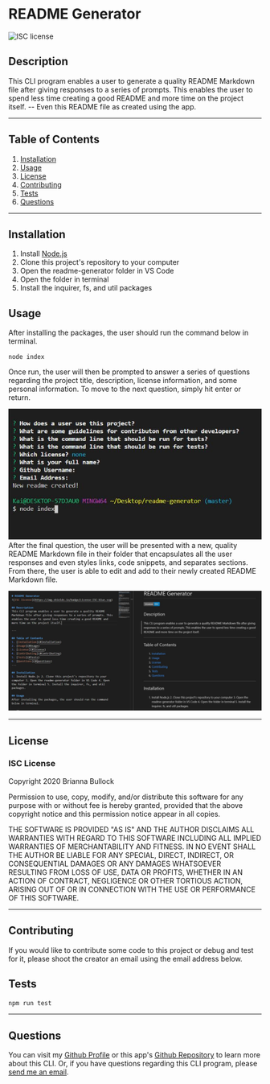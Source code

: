 
# README Generator
![ISC license](https://img.shields.io/badge/License-ISC-blue.svg) 

## Description 
This CLI program enables a user to generate a quality README Markdown file after giving responses to a series of prompts. This enables the user to spend less time creating a good README and more time on the project itself.  -- Even this README file as created using the app.

---

## Table of Contents
1. [Installation](#Installation)
2. [Usage](#Usage)
3. [License](#license)
4. [Contributing](#Contributing)
5. [Tests](#Tests)
6. [Questions](#Questions)
---

## Installation
1. Install [Node.js](https://nodejs.org/en/)
2. Clone this project's repository to your computer 
3. Open the readme-generator folder in VS Code 
4. Open the folder in terminal 
5. Install the inquirer, fs, and util packages

## Usage
After installing the packages, the user should run the command below in terminal. 

~~~JS
node index
~~~


Once run, the user will then be prompted to answer a series of questions regarding the project title, description, license information, and some personal information. To move to the next question, simply hit enter or return. 

![Prompts Photo](./assets/cli-prompts.jpg)
After the final question, the user will be presented with a new, quality README Markdown file in their folder that encapsulates all the user responses and even styles links, code snippets, and separates sections. From there, the user is able to edit and add to their newly created README Markdown file.

![Readme Photo](./assets/readme-photo.jpg)

---

## License
### ISC License
Copyright 2020 Brianna Bullock

Permission to use, copy, modify, and/or distribute this software for any purpose with or without fee is hereby granted, provided that the above copyright notice and this permission notice appear in all copies.

THE SOFTWARE IS PROVIDED "AS IS" AND THE AUTHOR DISCLAIMS ALL WARRANTIES WITH REGARD TO THIS SOFTWARE INCLUDING ALL IMPLIED WARRANTIES OF MERCHANTABILITY AND FITNESS. IN NO EVENT SHALL THE AUTHOR BE LIABLE FOR ANY SPECIAL, DIRECT, INDIRECT, OR CONSEQUENTIAL DAMAGES OR ANY DAMAGES WHATSOEVER RESULTING FROM LOSS OF USE, DATA OR PROFITS, WHETHER IN AN ACTION OF CONTRACT, NEGLIGENCE OR OTHER TORTIOUS ACTION, ARISING OUT OF OR IN CONNECTION WITH THE USE OR PERFORMANCE OF THIS SOFTWARE. 

---
## Contributing
If you would like to contribute some code to this project or debug and test for it, please shoot the creator an email using the email address below.

## Tests
~~~JS
npm run test
~~~
---

## Questions

You can visit my [Github Profile](https://www.github.com/kairora) or this app's [Github Repository](https://github.com/kairora/readme-generator) to learn more about this CLI.
Or, if you have questions regarding this CLI program, please [send me an email](mailto:brianna.bullock16@gmail.com). 